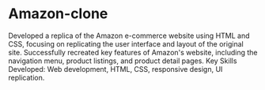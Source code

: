 # Amazon-clone
Developed a replica of the Amazon e-commerce website using HTML and CSS, focusing on replicating the user interface and layout of the original site. 
Successfully recreated key features of Amazon's website, including the navigation menu, product listings, and product detail pages.
Key Skills Developed: Web development, HTML, CSS, responsive design, UI replication.
